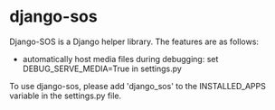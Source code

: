 # django-sos

Django-SOS is a Django helper library. The features are as follows:

- automatically host media files during debugging: set DEBUG_SERVE_MEDIA=True in settings.py

To use django-sos, please add 'django_sos' to the INSTALLED_APPS variable in the settings.py file.
